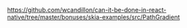https://github.com/wcandillon/can-it-be-done-in-react-native/tree/master/bonuses/skia-examples/src/PathGradient

